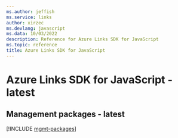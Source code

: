 ```yaml
---
ms.author: jeffish
ms.service: links
author: xirzec
ms.devlang: javascript
ms.data: 10/03/2022
description: Reference for Azure Links SDK for JavaScript
ms.topic: reference
title: Azure Links SDK for JavaScript
---
```

# Azure Links SDK for JavaScript - latest

## Management packages - latest
[!INCLUDE [mgmt-packages](links-mgmt-index.md)]